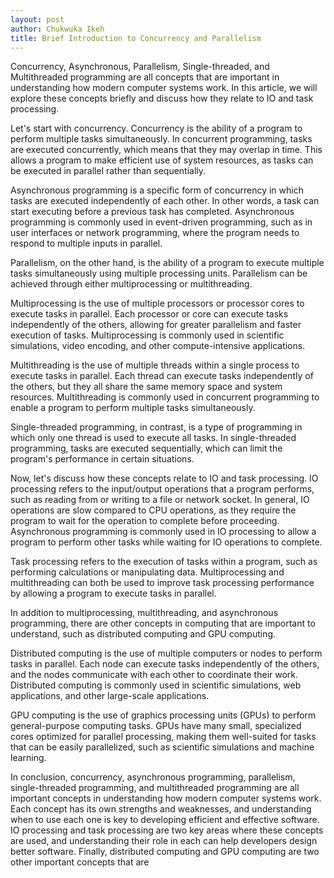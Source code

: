 ```yaml
---
layout: post
author: Chukwuka Ikeh
title: Brief Introduction to Concurrency and Parallelism
---
```


Concurrency, Asynchronous, Parallelism, Single-threaded, and Multithreaded programming are all concepts that are important in understanding how modern computer systems work. In this article, we will explore these concepts briefly and discuss how they relate to IO and task processing.

Let's start with concurrency. Concurrency is the ability of a program to perform multiple tasks simultaneously. In concurrent programming, tasks are executed concurrently, which means that they may overlap in time. This allows a program to make efficient use of system resources, as tasks can be executed in parallel rather than sequentially.

Asynchronous programming is a specific form of concurrency in which tasks are executed independently of each other. In other words, a task can start executing before a previous task has completed. Asynchronous programming is commonly used in event-driven programming, such as in user interfaces or network programming, where the program needs to respond to multiple inputs in parallel.

Parallelism, on the other hand, is the ability of a program to execute multiple tasks simultaneously using multiple processing units. Parallelism can be achieved through either multiprocessing or multithreading.

Multiprocessing is the use of multiple processors or processor cores to execute tasks in parallel. Each processor or core can execute tasks independently of the others, allowing for greater parallelism and faster execution of tasks. Multiprocessing is commonly used in scientific simulations, video encoding, and other compute-intensive applications.

Multithreading is the use of multiple threads within a single process to execute tasks in parallel. Each thread can execute tasks independently of the others, but they all share the same memory space and system resources. Multithreading is commonly used in concurrent programming to enable a program to perform multiple tasks simultaneously.

Single-threaded programming, in contrast, is a type of programming in which only one thread is used to execute all tasks. In single-threaded programming, tasks are executed sequentially, which can limit the program's performance in certain situations.

Now, let's discuss how these concepts relate to IO and task processing. IO processing refers to the input/output operations that a program performs, such as reading from or writing to a file or network socket. In general, IO operations are slow compared to CPU operations, as they require the program to wait for the operation to complete before proceeding. Asynchronous programming is commonly used in IO processing to allow a program to perform other tasks while waiting for IO operations to complete.

Task processing refers to the execution of tasks within a program, such as performing calculations or manipulating data. Multiprocessing and multithreading can both be used to improve task processing performance by allowing a program to execute tasks in parallel.

In addition to multiprocessing, multithreading, and asynchronous programming, there are other concepts in computing that are important to understand, such as distributed computing and GPU computing.

Distributed computing is the use of multiple computers or nodes to perform tasks in parallel. Each node can execute tasks independently of the others, and the nodes communicate with each other to coordinate their work. Distributed computing is commonly used in scientific simulations, web applications, and other large-scale applications.

GPU computing is the use of graphics processing units (GPUs) to perform general-purpose computing tasks. GPUs have many small, specialized cores optimized for parallel processing, making them well-suited for tasks that can be easily parallelized, such as scientific simulations and machine learning.

In conclusion, concurrency, asynchronous programming, parallelism, single-threaded programming, and multithreaded programming are all important concepts in understanding how modern computer systems work. Each concept has its own strengths and weaknesses, and understanding when to use each one is key to developing efficient and effective software. IO processing and task processing are two key areas where these concepts are used, and understanding their role in each can help developers design better software. Finally, distributed computing and GPU computing are two other important concepts that are
